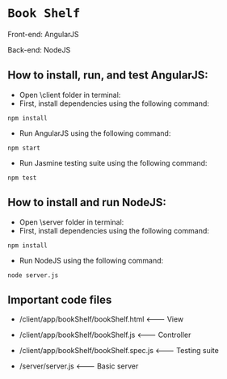# `Book Shelf`
Front-end: AngularJS

Back-end: NodeJS

## How to install, run, and test AngularJS:
- Open \client folder in terminal:
- First, install dependencies using the following command:
```
npm install
```
- Run AngularJS using the following command:
```
npm start
```
- Run Jasmine testing suite using the following command:
```
npm test
```

## How to install and run NodeJS:
- Open \server folder in terminal:
- First, install dependencies using the following command:
```
npm install
```
- Run NodeJS using the following command:
```
node server.js
```

## Important code files
- /client/app/bookShelf/bookShelf.html   <--- View
- /client/app/bookShelf/bookShelf.js    <--- Controller
- /client/app/bookShelf/bookShelf.spec.js   <--- Testing suite

- /server/server.js     <--- Basic server